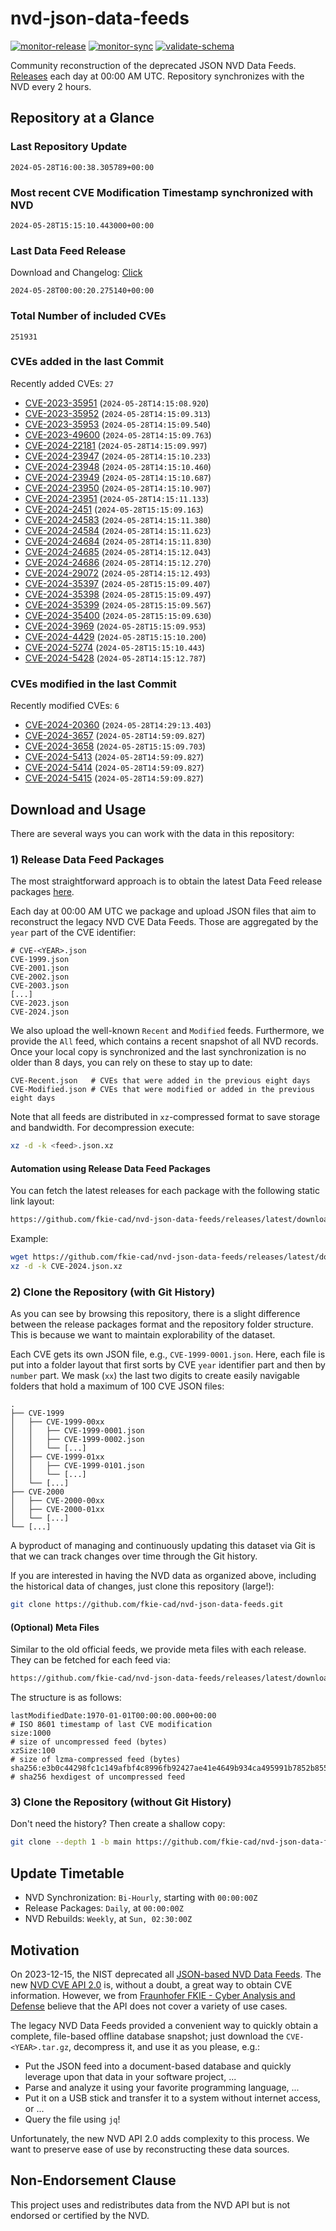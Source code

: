 # nvd-json-data-feeds

[![monitor-release](https://github.com/fkie-cad/nvd-json-data-feeds/actions/workflows/monitor_release.yml/badge.svg)](https://github.com/fkie-cad/nvd-json-data-feeds/actions/workflows/monitor_release.yml)
[![monitor-sync](https://github.com/fkie-cad/nvd-json-data-feeds/actions/workflows/monitor_sync.yml/badge.svg)](https://github.com/fkie-cad/nvd-json-data-feeds/actions/workflows/monitor_sync.yml)
[![validate-schema](https://github.com/fkie-cad/nvd-json-data-feeds/actions/workflows/validate_schema.yml/badge.svg)](https://github.com/fkie-cad/nvd-json-data-feeds/actions/workflows/validate_schema.yml)

Community reconstruction of the deprecated JSON NVD Data Feeds.
[Releases](https://github.com/fkie-cad/nvd-json-data-feeds/releases/latest) each day at 00:00 AM UTC.
Repository synchronizes with the NVD every 2 hours.

## Repository at a Glance

### Last Repository Update

```plain
2024-05-28T16:00:38.305789+00:00
```

### Most recent CVE Modification Timestamp synchronized with NVD

```plain
2024-05-28T15:15:10.443000+00:00
```

### Last Data Feed Release

Download and Changelog: [Click](https://github.com/fkie-cad/nvd-json-data-feeds/releases/latest)

```plain
2024-05-28T00:00:20.275140+00:00
```

### Total Number of included CVEs

```plain
251931
```

### CVEs added in the last Commit

Recently added CVEs: `27`

- [CVE-2023-35951](CVE-2023/CVE-2023-359xx/CVE-2023-35951.json) (`2024-05-28T14:15:08.920`)
- [CVE-2023-35952](CVE-2023/CVE-2023-359xx/CVE-2023-35952.json) (`2024-05-28T14:15:09.313`)
- [CVE-2023-35953](CVE-2023/CVE-2023-359xx/CVE-2023-35953.json) (`2024-05-28T14:15:09.540`)
- [CVE-2023-49600](CVE-2023/CVE-2023-496xx/CVE-2023-49600.json) (`2024-05-28T14:15:09.763`)
- [CVE-2024-22181](CVE-2024/CVE-2024-221xx/CVE-2024-22181.json) (`2024-05-28T14:15:09.997`)
- [CVE-2024-23947](CVE-2024/CVE-2024-239xx/CVE-2024-23947.json) (`2024-05-28T14:15:10.233`)
- [CVE-2024-23948](CVE-2024/CVE-2024-239xx/CVE-2024-23948.json) (`2024-05-28T14:15:10.460`)
- [CVE-2024-23949](CVE-2024/CVE-2024-239xx/CVE-2024-23949.json) (`2024-05-28T14:15:10.687`)
- [CVE-2024-23950](CVE-2024/CVE-2024-239xx/CVE-2024-23950.json) (`2024-05-28T14:15:10.907`)
- [CVE-2024-23951](CVE-2024/CVE-2024-239xx/CVE-2024-23951.json) (`2024-05-28T14:15:11.133`)
- [CVE-2024-2451](CVE-2024/CVE-2024-24xx/CVE-2024-2451.json) (`2024-05-28T15:15:09.163`)
- [CVE-2024-24583](CVE-2024/CVE-2024-245xx/CVE-2024-24583.json) (`2024-05-28T14:15:11.380`)
- [CVE-2024-24584](CVE-2024/CVE-2024-245xx/CVE-2024-24584.json) (`2024-05-28T14:15:11.623`)
- [CVE-2024-24684](CVE-2024/CVE-2024-246xx/CVE-2024-24684.json) (`2024-05-28T14:15:11.830`)
- [CVE-2024-24685](CVE-2024/CVE-2024-246xx/CVE-2024-24685.json) (`2024-05-28T14:15:12.043`)
- [CVE-2024-24686](CVE-2024/CVE-2024-246xx/CVE-2024-24686.json) (`2024-05-28T14:15:12.270`)
- [CVE-2024-29072](CVE-2024/CVE-2024-290xx/CVE-2024-29072.json) (`2024-05-28T14:15:12.493`)
- [CVE-2024-35397](CVE-2024/CVE-2024-353xx/CVE-2024-35397.json) (`2024-05-28T15:15:09.407`)
- [CVE-2024-35398](CVE-2024/CVE-2024-353xx/CVE-2024-35398.json) (`2024-05-28T15:15:09.497`)
- [CVE-2024-35399](CVE-2024/CVE-2024-353xx/CVE-2024-35399.json) (`2024-05-28T15:15:09.567`)
- [CVE-2024-35400](CVE-2024/CVE-2024-354xx/CVE-2024-35400.json) (`2024-05-28T15:15:09.630`)
- [CVE-2024-3969](CVE-2024/CVE-2024-39xx/CVE-2024-3969.json) (`2024-05-28T15:15:09.953`)
- [CVE-2024-4429](CVE-2024/CVE-2024-44xx/CVE-2024-4429.json) (`2024-05-28T15:15:10.200`)
- [CVE-2024-5274](CVE-2024/CVE-2024-52xx/CVE-2024-5274.json) (`2024-05-28T15:15:10.443`)
- [CVE-2024-5428](CVE-2024/CVE-2024-54xx/CVE-2024-5428.json) (`2024-05-28T14:15:12.787`)


### CVEs modified in the last Commit

Recently modified CVEs: `6`

- [CVE-2024-20360](CVE-2024/CVE-2024-203xx/CVE-2024-20360.json) (`2024-05-28T14:29:13.403`)
- [CVE-2024-3657](CVE-2024/CVE-2024-36xx/CVE-2024-3657.json) (`2024-05-28T14:59:09.827`)
- [CVE-2024-3658](CVE-2024/CVE-2024-36xx/CVE-2024-3658.json) (`2024-05-28T15:15:09.703`)
- [CVE-2024-5413](CVE-2024/CVE-2024-54xx/CVE-2024-5413.json) (`2024-05-28T14:59:09.827`)
- [CVE-2024-5414](CVE-2024/CVE-2024-54xx/CVE-2024-5414.json) (`2024-05-28T14:59:09.827`)
- [CVE-2024-5415](CVE-2024/CVE-2024-54xx/CVE-2024-5415.json) (`2024-05-28T14:59:09.827`)


## Download and Usage

There are several ways you can work with the data in this repository:

### 1) Release Data Feed Packages

The most straightforward approach is to obtain the latest Data Feed release packages [here](https://github.com/fkie-cad/nvd-json-data-feeds/releases/latest).

Each day at 00:00 AM UTC we package and upload JSON files that aim to reconstruct the legacy NVD CVE Data Feeds.
Those are aggregated by the `year` part of the CVE identifier:

```
# CVE-<YEAR>.json
CVE-1999.json
CVE-2001.json
CVE-2002.json
CVE-2003.json
[...]
CVE-2023.json
CVE-2024.json
```

We also upload the well-known `Recent` and `Modified` feeds.
Furthermore, we provide the `All` feed, which contains a recent snapshot of all NVD records.
Once your local copy is synchronized and the last synchronization is no older than 8 days, you can rely on these to stay up to date:

```plain
CVE-Recent.json   # CVEs that were added in the previous eight days
CVE-Modified.json # CVEs that were modified or added in the previous eight days
```

Note that all feeds are distributed in `xz`-compressed format to save storage and bandwidth.
For decompression execute:

```sh
xz -d -k <feed>.json.xz
```

#### Automation using Release Data Feed Packages

You can fetch the latest releases for each package with the following static link layout:

```sh
https://github.com/fkie-cad/nvd-json-data-feeds/releases/latest/download/CVE-<YEAR>.json.xz
```

Example:

```sh
wget https://github.com/fkie-cad/nvd-json-data-feeds/releases/latest/download/CVE-2024.json.xz
xz -d -k CVE-2024.json.xz
```

### 2) Clone the Repository (with Git History)

As you can see by browsing this repository, there is a slight difference between the release packages format and the repository folder structure.
This is because we want to maintain explorability of the dataset.

Each CVE gets its own JSON file, e.g., `CVE-1999-0001.json`.
Here, each file is put into a folder layout that first sorts by CVE `year` identifier part and then by `number` part.
We mask (`xx`) the last two digits to create easily navigable folders that hold a maximum of 100 CVE JSON files:

```plain
.
├── CVE-1999
│   ├── CVE-1999-00xx
│   │   ├── CVE-1999-0001.json
│   │   ├── CVE-1999-0002.json
│   │   └── [...]
│   ├── CVE-1999-01xx
│   │   ├── CVE-1999-0101.json
│   │   └── [...]
│   └── [...]
├── CVE-2000
│   ├── CVE-2000-00xx
│   ├── CVE-2000-01xx
│   └── [...]
└── [...]
```

A byproduct of managing and continuously updating this dataset via Git is that we can track changes over time through the Git history.

If you are interested in having the NVD data as organized above, including the historical data of changes, just clone this repository (large!):

```sh
git clone https://github.com/fkie-cad/nvd-json-data-feeds.git
```

#### (Optional) Meta Files

Similar to the old official feeds, we provide meta files with each release. They can be fetched for each feed via:

```sh
https://github.com/fkie-cad/nvd-json-data-feeds/releases/latest/download/CVE-<YEAR>.meta
```

The structure is as follows:

```plain
lastModifiedDate:1970-01-01T00:00:00.000+00:00                          # ISO 8601 timestamp of last CVE modification
size:1000                                                               # size of uncompressed feed (bytes)
xzSize:100                                                              # size of lzma-compressed feed (bytes)
sha256:e3b0c44298fc1c149afbf4c8996fb92427ae41e4649b934ca495991b7852b855 # sha256 hexdigest of uncompressed feed
```

### 3) Clone the Repository (without Git History)

Don't need the history? Then create a shallow copy:

```sh
git clone --depth 1 -b main https://github.com/fkie-cad/nvd-json-data-feeds.git
```


## Update Timetable

* NVD Synchronization: `Bi-Hourly`, starting with `00:00:00Z`
* Release Packages: `Daily`, at `00:00:00Z`
* NVD Rebuilds: `Weekly`, at `Sun, 02:30:00Z`


## Motivation

On 2023-12-15, the NIST deprecated all [JSON-based NVD Data Feeds](https://nvd.nist.gov/vuln/data-feeds#divRetirementBanner-1).
The new [NVD CVE API 2.0](https://nvd.nist.gov/developers/vulnerabilities) is, without a doubt, a great way to obtain CVE information.
However, we from [Fraunhofer FKIE - Cyber Analysis and Defense](https://www.fkie.fraunhofer.de/en/departments/cad.html) believe that the API does not cover a variety of use cases.

The legacy NVD Data Feeds provided a convenient way to quickly obtain a complete, file-based offline database snapshot; just download the `CVE-<YEAR>.tar.gz`, decompress it, and use it as you please, e.g.:

- Put the JSON feed into a document-based database and quickly leverage upon that data in your software project, ...
- Parse and analyze it using your favorite programming language, ...
- Put it on a USB stick and transfer it to a system without internet access, or ...
- Query the file using `jq`!

Unfortunately, the new NVD API 2.0 adds complexity to this process.
We want to preserve ease of use by reconstructing these data sources.

## Non-Endorsement Clause

This project uses and redistributes data from the NVD API but is not endorsed or certified by the NVD.